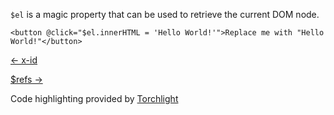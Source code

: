 `$el` is a magic property that can be used to retrieve the current DOM node.
```
<button @click="$el.innerHTML = 'Hello World!'">Replace me with "Hello World!"</button>
```

[← x-id](https://alpinejs.dev/directives/id)

[$refs →](https://alpinejs.dev/magics/refs)

Code highlighting provided by [Torchlight](https://torchlight.dev/)